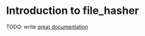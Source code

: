 # Introduction to file_hasher

TODO: write [great documentation](http://jacobian.org/writing/what-to-write/)
